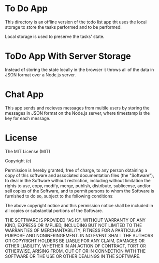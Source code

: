 # To Do App
This directory is an offline version of the todo list app tht uses the local storage
to store the tasks performed and to be performed.
  
Local storage is used to preserve the tasks' state.

# ToDo App With Server Storage

Instead of storing the state locally in the browser it throws all of the data in JSON format over a Node.js server.


# Chat App

  This app sends and recieves messages from multile users by storing the messages in JSON format on the Node.js server, where
  timestamp is the key for each message.
  
# License

The MIT License (MIT)

Copyright (c) <year> <copyright holders>

Permission is hereby granted, free of charge, to any person obtaining a copy
of this software and associated documentation files (the "Software"), to deal
in the Software without restriction, including without limitation the rights
to use, copy, modify, merge, publish, distribute, sublicense, and/or sell
copies of the Software, and to permit persons to whom the Software is
furnished to do so, subject to the following conditions:

The above copyright notice and this permission notice shall be included in
all copies or substantial portions of the Software.

THE SOFTWARE IS PROVIDED "AS IS", WITHOUT WARRANTY OF ANY KIND, EXPRESS OR
IMPLIED, INCLUDING BUT NOT LIMITED TO THE WARRANTIES OF MERCHANTABILITY,
FITNESS FOR A PARTICULAR PURPOSE AND NONINFRINGEMENT. IN NO EVENT SHALL THE
AUTHORS OR COPYRIGHT HOLDERS BE LIABLE FOR ANY CLAIM, DAMAGES OR OTHER
LIABILITY, WHETHER IN AN ACTION OF CONTRACT, TORT OR OTHERWISE, ARISING FROM,
OUT OF OR IN CONNECTION WITH THE SOFTWARE OR THE USE OR OTHER DEALINGS IN
THE SOFTWARE.

